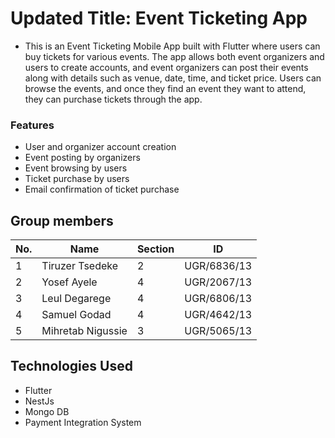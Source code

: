 # Updated Title: Event Ticketing App
- This is an Event Ticketing Mobile App built with Flutter where users can buy tickets for various events. The app allows both event organizers and users to create accounts, and event organizers can post their events along with details such as venue, date, time, and ticket price. Users can browse the events, and once they find an event they want to attend, they can purchase tickets through the app.


### Features
- User and organizer account creation
- Event posting by organizers
- Event browsing by users
- Ticket purchase by users
- Email confirmation of ticket purchase

## Group members

| No. | Name | Section | ID |
| -------- | -------- | -------- | -------- |
| 1 | Tiruzer Tsedeke | 2 | UGR/6836/13 |
| 2 | Yosef Ayele | 4 | UGR/2067/13 |
| 3 | Leul Degarege | 4 | UGR/6806/13 |
| 4 | Samuel Godad | 4 | UGR/4642/13 |
| 5 | Mihretab Nigussie | 3 | UGR/5065/13 |

## Technologies Used
- Flutter
- NestJs
- Mongo DB
- Payment Integration System
